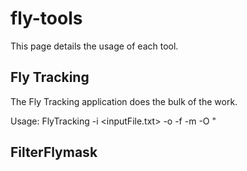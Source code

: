 fly-tools
=========

This page details the usage of each tool.

Fly Tracking
------------

The Fly Tracking application does the bulk of the work.

Usage:
		FlyTracking -i <inputFile.txt> -o <originalImagePath> -f <finalOutputPath> -m <maskImagePath> -O <outputFilePrefix>"

FilterFlymask
------------

